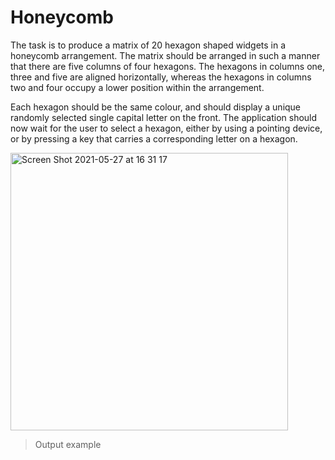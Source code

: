 # Honeycomb
The task is to produce a matrix of 20 hexagon shaped widgets in a honeycomb arrangement. The matrix should be arranged in such a manner that there are five columns of four hexagons. The hexagons in columns one, three and five are aligned horizontally, whereas the hexagons in columns two and four occupy a lower position within the arrangement. 

Each hexagon should be the same colour, and should display a unique randomly selected single capital letter on the front. The application should now wait for the user to select a hexagon, either by using a pointing device, or by pressing a key that carries a corresponding letter on a hexagon.

<img width="444" alt="Screen Shot 2021-05-27 at 16 31 17" src="https://user-images.githubusercontent.com/83437383/119905680-f15dcf80-bf09-11eb-9bc9-4fb383e71bac.png">

>Output example
